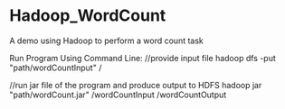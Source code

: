 # Hadoop_WordCount
A demo using Hadoop to perform a word count task

Run Program Using Command Line:
//provide input file
hadoop dfs -put "path/wordCountInput" /

//run jar file of the program and produce output to HDFS
hadoop jar "path/wordCount.jar" /wordCountInput /wordCountOutput
